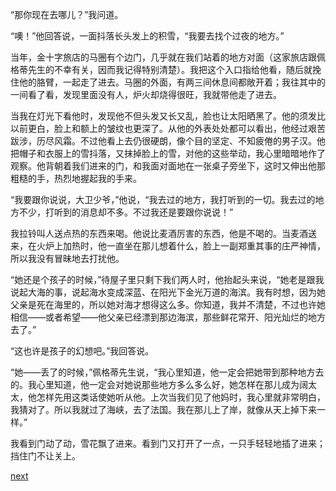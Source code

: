 
“那你现在去哪儿？”我问道。

“噢！”他回答说，一面抖落长头发上的积雪，“我要去找个过夜的地方。”

当年，金十字旅店的马圈有个边门，几乎就在我们站着的地方对面（这家旅店跟佩格蒂先生的不幸有关，因而我记得特别清楚）。我把这个入口指给他看，随后就挽住他的胳臂，一起走了进去。马圈的外面，有两三间休息间都敞开着；我往其中的一间看了看，发现里面没有人，炉火却烧得很旺，我就带他走了进去。

当我在灯光下看他时，发现他不但头发又长又乱，脸也让太阳晒黑了。他的须发比以前更白，脸上和额上的皱纹也更深了。从他的外表处处都可以看出，他经过艰苦跋涉，历尽风霜。不过他看上去仍很硬朗，像个目的坚定、不知疲倦的男子汉。他把帽子和衣服上的雪抖落，又抹掉脸上的雪，对他的这些举动，我心里暗暗地作了观察。他背朝着我们进来的门，和我面对面地在一张桌子旁坐下，这时又伸出他那粗糙的手，热烈地握起我的手来。

“我要跟你说说，大卫少爷，”他说，“我去过的地方，我打听到的一切。我去过的地方不少，打听到的消息却不多。不过我还是要跟你说说！”

我拉铃叫人送点热的东西来喝。他说比麦酒厉害的东西，他是不喝的。当麦酒送来，在火炉上加热时，他一直坐在那儿想着什么，脸上一副郑重其事的庄严神情，所以我没有冒昧地去打扰他。

“她还是个孩子的时候，”待屋子里只剩下我们两人时，他抬起头来说，“她老是跟我说起大海的事，说起海水变成深蓝、在阳光下金光万道的海滨。我有时想，因为她父亲是死在海里的，所以她对海才想得这么多。你知道，我并不清楚，不过也许她相信——或者希望——他父亲已经漂到那边海滨，那些鲜花常开、阳光灿烂的地方去了。”

“这也许是孩子的幻想吧。”我回答说。

“她——丢了的时候，”佩格蒂先生说，“我心里知道，他一定会把她带到那种地方去的。我心里知道，他一定会对她说那些地方多么多么好，她怎样在那儿成为阔太太，他怎样先用这类话使她听从他。上次当我们见了他妈时，我心里就非常明白，我猜对了。所以我就过了海峡，去了法国。我在那儿上了岸，就像从天上掉下来一样。”

我看到门动了动，雪花飘了进来。看到门又打开了一点，一只手轻轻地插了进来；挡住门不让关上。

[next](page515)